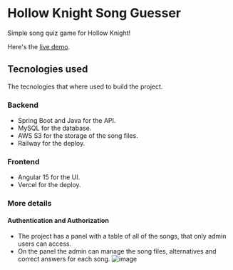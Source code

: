# Hollow Knight Song Guesser
Simple song quiz game for Hollow Knight!

Here's the [live demo](https://song-guesser.vercel.app/).

## Tecnologies used
The tecnologies that where used to build the project.

### Backend
- Spring Boot and Java for the API.
- MySQL for the database.
- AWS S3 for the storage of the song files.
- Railway for the deploy.

### Frontend
- Angular 15 for the UI.
- Vercel for the deploy.

### More details
#### Authentication and Authorization
- The project has a panel with a table of all of the songs, that only admin users can access.
- On the panel the admin can manage the song files, alternatives and correct answers for each song.
![image](https://github.com/gabrielgua/song-guesser/assets/80653864/538e13a1-fe6b-4cfa-9963-b0182400bc00)







